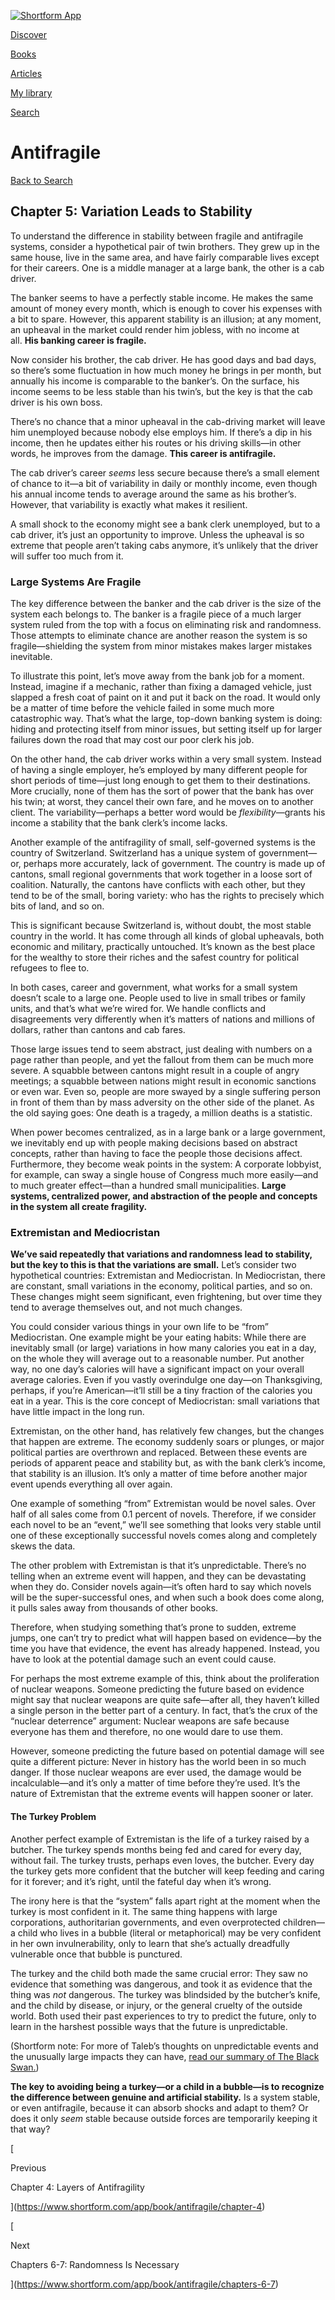 [![Shortform App](https://www.shortform.com/img/logo-dark.70c1b072.svg)](https://www.shortform.com/app)

[Discover](https://www.shortform.com/app)

[Books](https://www.shortform.com/app/books)

[Articles](https://www.shortform.com/app/articles)

[My library](https://www.shortform.com/app/library)

[Search](https://www.shortform.com/app/search)

# Antifragile

[Back to Search](https://www.shortform.com/app/search)

## Chapter 5: Variation Leads to Stability

To understand the difference in stability between fragile and antifragile systems, consider a hypothetical pair of twin brothers. They grew up in the same house, live in the same area, and have fairly comparable lives except for their careers. One is a middle manager at a large bank, the other is a cab driver.

The banker seems to have a perfectly stable income. He makes the same amount of money every month, which is enough to cover his expenses with a bit to spare. However, this apparent stability is an illusion; at any moment, an upheaval in the market could render him jobless, with no income at all. **His banking career is fragile.**

Now consider his brother, the cab driver. He has good days and bad days, so there’s some fluctuation in how much money he brings in per month, but annually his income is comparable to the banker’s. On the surface, his income seems to be less stable than his twin’s, but the key is that the cab driver is his own boss.

There’s no chance that a minor upheaval in the cab-driving market will leave him unemployed because nobody else employs him. If there’s a dip in his income, then he updates either his routes or his driving skills—in other words, he improves from the damage. **This career is antifragile.**

The cab driver’s career _seems_ less secure because there’s a small element of chance to it—a bit of variability in daily or monthly income, even though his annual income tends to average around the same as his brother’s. However, that variability is exactly what makes it resilient.

A small shock to the economy might see a bank clerk unemployed, but to a cab driver, it’s just an opportunity to improve. Unless the upheaval is so extreme that people aren’t taking cabs anymore, it’s unlikely that the driver will suffer too much from it.

### Large Systems Are Fragile

The key difference between the banker and the cab driver is the size of the system each belongs to. The banker is a fragile piece of a much larger system ruled from the top with a focus on eliminating risk and randomness. Those attempts to eliminate chance are another reason the system is so fragile—shielding the system from minor mistakes makes larger mistakes inevitable.

To illustrate this point, let’s move away from the bank job for a moment. Instead, imagine if a mechanic, rather than fixing a damaged vehicle, just slapped a fresh coat of paint on it and put it back on the road. It would only be a matter of time before the vehicle failed in some much more catastrophic way. That’s what the large, top-down banking system is doing: hiding and protecting itself from minor issues, but setting itself up for larger failures down the road that may cost our poor clerk his job.

On the other hand, the cab driver works within a very small system. Instead of having a single employer, he’s employed by many different people for short periods of time—just long enough to get them to their destinations. More crucially, none of them has the sort of power that the bank has over his twin; at worst, they cancel their own fare, and he moves on to another client. The variability—perhaps a better word would be _flexibility_—grants his income a stability that the bank clerk’s income lacks.

Another example of the antifragility of small, self-governed systems is the country of Switzerland. Switzerland has a unique system of government—or, perhaps more accurately, lack of government. The country is made up of cantons, small regional governments that work together in a loose sort of coalition. Naturally, the cantons have conflicts with each other, but they tend to be of the small, boring variety: who has the rights to precisely which bits of land, and so on.

This is significant because Switzerland is, without doubt, the most stable country in the world. It has come through all kinds of global upheavals, both economic and military, practically untouched. It’s known as the best place for the wealthy to store their riches and the safest country for political refugees to flee to.

In both cases, career and government, what works for a small system doesn’t scale to a large one. People used to live in small tribes or family units, and that’s what we’re wired for. We handle conflicts and disagreements very differently when it’s matters of nations and millions of dollars, rather than cantons and cab fares.

Those large issues tend to seem abstract, just dealing with numbers on a page rather than people, and yet the fallout from them can be much more severe. A squabble between cantons might result in a couple of angry meetings; a squabble between nations might result in economic sanctions or even war. Even so, people are more swayed by a single suffering person in front of them than by mass adversity on the other side of the planet. As the old saying goes: One death is a tragedy, a million deaths is a statistic.

When power becomes centralized, as in a large bank or a large government, we inevitably end up with people making decisions based on abstract concepts, rather than having to face the people those decisions affect. Furthermore, they become weak points in the system: A corporate lobbyist, for example, can sway a single house of Congress much more easily—and to much greater effect—than a hundred small municipalities. **Large systems, centralized power, and abstraction of the people and concepts in the system all create fragility.**

### Extremistan and Mediocristan

**We’ve said repeatedly that variations and randomness lead to stability, but the key to this is that the variations are small.** Let’s consider two hypothetical countries: Extremistan and Mediocristan. In Mediocristan, there are constant, small variations in the economy, political parties, and so on. These changes might seem significant, even frightening, but over time they tend to average themselves out, and not much changes.

You could consider various things in your own life to be “from” Mediocristan. One example might be your eating habits: While there are inevitably small (or large) variations in how many calories you eat in a day, on the whole they will average out to a reasonable number. Put another way, no one day’s calories will have a significant impact on your overall average calories. Even if you vastly overindulge one day—on Thanksgiving, perhaps, if you’re American—it’ll still be a tiny fraction of the calories you eat in a year. This is the core concept of Mediocristan: small variations that have little impact in the long run.

Extremistan, on the other hand, has relatively few changes, but the changes that happen are extreme. The economy suddenly soars or plunges, or major political parties are overthrown and replaced. Between these events are periods of apparent peace and stability but, as with the bank clerk’s income, that stability is an illusion. It’s only a matter of time before another major event upends everything all over again.

One example of something “from” Extremistan would be novel sales. Over half of all sales come from 0.1 percent of novels. Therefore, if we consider each novel to be an “event,” we’ll see something that looks very stable until one of these exceptionally successful novels comes along and completely skews the data.

The other problem with Extremistan is that it’s unpredictable. There’s no telling when an extreme event will happen, and they can be devastating when they do. Consider novels again—it’s often hard to say which novels will be the super-successful ones, and when such a book does come along, it pulls sales away from thousands of other books.

Therefore, when studying something that’s prone to sudden, extreme jumps, one can’t try to predict what will happen based on evidence—by the time you have that evidence, the event has already happened. Instead, you have to look at the potential damage such an event could cause.

For perhaps the most extreme example of this, think about the proliferation of nuclear weapons. Someone predicting the future based on evidence might say that nuclear weapons are quite safe—after all, they haven’t killed a single person in the better part of a century. In fact, that’s the crux of the “nuclear deterrence” argument: Nuclear weapons are safe because everyone has them and therefore, no one would dare to use them.

However, someone predicting the future based on potential damage will see quite a different picture: Never in history has the world been in so much danger. If those nuclear weapons are ever used, the damage would be incalculable—and it’s only a matter of time before they’re used. It’s the nature of Extremistan that the extreme events will happen sooner or later.

#### The Turkey Problem

Another perfect example of Extremistan is the life of a turkey raised by a butcher. The turkey spends months being fed and cared for every day, without fail. The turkey trusts, perhaps even loves, the butcher. Every day the turkey gets more confident that the butcher will keep feeding and caring for it forever; and it’s right, until the fateful day when it’s wrong.

The irony here is that the “system” falls apart right at the moment when the turkey is most confident in it. The same thing happens with large corporations, authoritarian governments, and even overprotected children—a child who lives in a bubble (literal or metaphorical) may be very confident in her own invulnerability, only to learn that she’s actually dreadfully vulnerable once that bubble is punctured.

The turkey and the child both made the same crucial error: They saw no evidence that something was dangerous, and took it as evidence that the thing was _not_ dangerous. The turkey was blindsided by the butcher’s knife, and the child by disease, or injury, or the general cruelty of the outside world. Both used their past experiences to try to predict the future, only to learn in the harshest possible ways that the future is unpredictable.

(Shortform note: For more of Taleb’s thoughts on unpredictable events and the unusually large impacts they can have, [read our summary of The Black Swan.](https://www.shortform.com/app/book/the-black-swan/1-page-summary))

**The key to avoiding being a turkey—or a child in a bubble—is to recognize the difference between genuine and artificial stability.** Is a system stable, or even antifragile, because it can absorb shocks and adapt to them? Or does it only _seem_ stable because outside forces are temporarily keeping it that way?

[

Previous

Chapter 4: Layers of Antifragility

](https://www.shortform.com/app/book/antifragile/chapter-4)

[

Next

Chapters 6-7: Randomness Is Necessary

](https://www.shortform.com/app/book/antifragile/chapters-6-7)